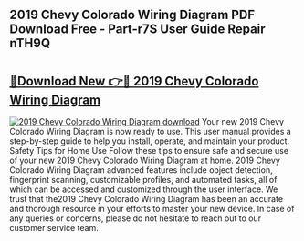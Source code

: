 ## 2019 Chevy Colorado Wiring Diagram PDF Download Free - Part-r7S User Guide Repair nTH9Q

# <h2><a href="http://dfmc1h7.blite.top/?on=2019+Chevy+Colorado+Wiring+Diagram">🔗Download New 👉🔴 2019 Chevy Colorado Wiring Diagram</a></h2>

[![2019 Chevy Colorado Wiring Diagram download](https://i.imgur.com/lujVjoI.png)](http://dfmc1h7.blite.top/?on=2019+Chevy+Colorado+Wiring+Diagram)
Your new 2019 Chevy Colorado Wiring Diagram is now ready to use. This user manual provides a step-by-step guide to help you install, operate, and maintain your product. Safety Tips for Home Use Follow these tips to ensure safe and secure use of your new 2019 Chevy Colorado Wiring Diagram at home. 2019 Chevy Colorado Wiring Diagram advanced features include object detection, fingerprint scanning, customizable profiles, and automated tasks, all of which can be accessed and customized through the user interface. We trust that the2019 Chevy Colorado Wiring Diagram has been an accurate and thorough resource in your efforts to master your new device. In case of any queries or concerns, please do not hesitate to reach out to our customer service team.
